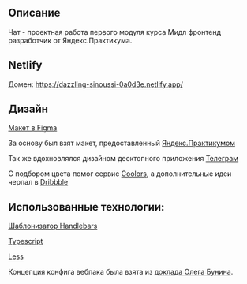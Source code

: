 ## Описание

Чат - проектная работа первого модуля курса Мидл фронтенд разработчик от Яндекс.Практикума.


## Netlify

Домен: https://dazzling-sinoussi-0a0d3e.netlify.app/

## Дизайн
[Макет в Figma](https://www.figma.com/file/1T4Vnk73ZWSzdJ2cchxeKd/Messenger)

За основу был взят макет, предоставленный [Яндекс.Практикумом](https://www.figma.com/file/24EUnEHGEDNLdOcxg7ULwV/Chat)

Так же вдохновлялся дизайном десктопного приложения [Телеграм](https://telegram.org/)

С подбором цвета помог сервис [Coolors](https://coolors.co/), а дополнительные идеи черпал в [Dribbble](https://dribbble.com/)

## Использованные технологии:

[Шаблонизатор Handlebars](https://handlebarsjs.com/)

[Typescript](https://www.typescriptlang.org/)

[Less](http://lesscss.org/)

Концепция конфига вебпака была взята из [доклада Олега Бунина](https://habr.com/ru/company/oleg-bunin/blog/433324/).
